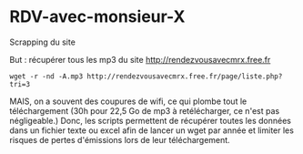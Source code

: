 # RDV-avec-monsieur-X
Scrapping du site

But : récupérer tous les mp3 du site http://rendezvousavecmrx.free.fr
```shell
wget -r -nd -A.mp3 http://rendezvousavecmrx.free.fr/page/liste.php?tri=3
```

MAIS, on a souvent des coupures de wifi, ce qui plombe tout le téléchargement (30h pour 22,5 Go de mp3 à retélécharger, ce n'est pas négligeable.) Donc, les scripts permettent de récupérer toutes les données dans un fichier texte ou excel afin de lancer un wget par année et limiter les risques de pertes d'émissions lors de leur téléchargement.

